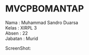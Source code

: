 # MVCPBOMANTAP

Nama : Muhammad Sandro Duarsa <br>
Kelas : XIRPL 3 <br>
Absen : 22  <br>
Jabatan : Murid <br>

ScreenShot:<br>
